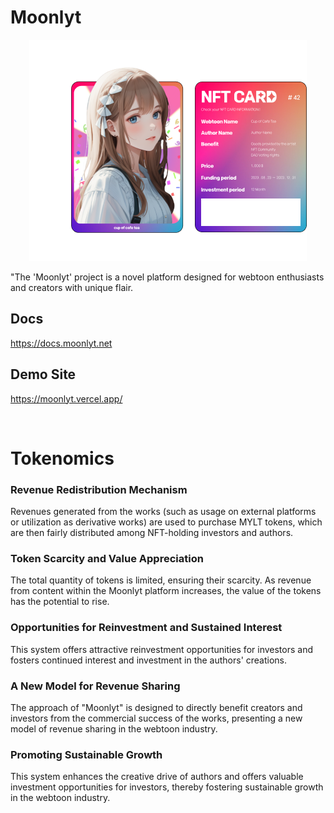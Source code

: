 # Moonlyt
<p align="center">
  <img src="./image/NFT.png" alt="NFT">
</p>
"The 'Moonlyt' project is a novel platform designed for webtoon enthusiasts and creators with unique flair.



## Docs
https://docs.moonlyt.net


## Demo Site
https://moonlyt.vercel.app/


<br>

# Tokenomics

### **Revenue Redistribution Mechanism**

Revenues generated from the works (such as usage on external platforms or utilization as derivative works) are used to purchase MYLT tokens, which are then fairly distributed among NFT-holding investors and authors.

### **Token Scarcity and Value Appreciation**

The total quantity of tokens is limited, ensuring their scarcity. As revenue from content within the Moonlyt platform increases, the value of the tokens has the potential to rise.

### **Opportunities for Reinvestment and Sustained Interest**

This system offers attractive reinvestment opportunities for investors and fosters continued interest and investment in the authors' creations.

### **A New Model for Revenue Sharing**

The approach of "Moonlyt" is designed to directly benefit creators and investors from the commercial success of the works, presenting a new model of revenue sharing in the webtoon industry.

### **Promoting Sustainable Growth**

This system enhances the creative drive of authors and offers valuable investment opportunities for investors, thereby fostering sustainable growth in the webtoon industry.
<br>
<br>



